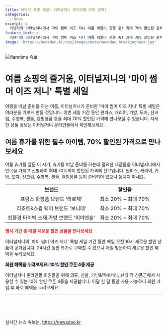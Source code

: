 ```yaml
---
title: 아난티 특별 세일! 이터널저니 온라인몰 마이 썸머!
categories:
  - News
excerpt: >
  아난티의 이터널저니에서 마이 썸머 이즈 저니 여름 세일이 진행 중! 최대 70% 할인된 원피스, 캐리어, 가방, 선크림, 수영복 등 감각적인 상품을 만나보세요. 매일 새로운 특가 상품이 등장하며 회원에게는 10% 할인 쿠폰 4종도 제공된다. 다양한 국내외 브랜드의 특별한 제품을 놓치지 마세요!
feature_text: >
  아난티의 이터널저니에서 마이 썸머 이즈 저니 여름 세일이 진행 중! 최대 70% 할인된 원피스, 캐리어, 가방, 선크림, 수영복 등 감각적인 상품을 만나보세요. 매일 새로운 특가 상품이 등장하며 회원에게는 10% 할인 쿠폰 4종도 제공된다. 다양한 국내외 브랜드의 특별한 제품을 놓치지 마세요!
image: 'https://newsdao.kr/res/images/meta/newsdao_breakingnews.jpg'
---
```


<p><img src="https://newsdao.kr/res/images/meta/newsdao_breakingnews.jpg" alt="flaretime 속보" /></p>

<h1>여름 쇼핑의 즐거움, 이터널저니의 '마이 썸머 이즈 저니' 특별 세일</h1>

<p data-ke-size="size16">여행을 떠날 준비를 하는 여름, 이터널저니가 준비한 '마이 썸머 이즈 저니' 특별 세일은 여러분을 기쁘게 만들 것입니다. 이번 세일 기간 동안 원피스, 캐리어, 가방, 모자, 선크림, 수영복, 샌들, 캠핑용품 등을 최대 70% 할인된 가격에 만나보실 수 있습니다. 자세한 상품 정보는 이터널저니 온라인몰에서 확인해보세요.</p>

<h2 data-ke-size="size26">여름 휴가를 위한 필수 아이템, 70% 할인된 가격으로 만나보세요</h2>

<p data-ke-size="size16">여름 휴가를 앞둔 이 시기, 휴가를 떠날 준비를 하는데 필요한 제품들을 이터널저니에서 안목을 가지고 선별하여 최대 70%까지 할인된 가격에 선보입니다. 원피스, 캐리어, 가방, 모자, 선크림, 수영복, 샌들, 캠핑용품 등이 준비되어 있으니 놓치지 마세요.</p>

<table>
    <tr>
        <td style="text-align: center; height: 17px;"><b>브랜드</b></td>
        <td style="text-align: center; height: 17px;"><b>할인율</b></td>
    </tr>
    <tr>
        <td style="text-align: center; height: 17px;">프랑스 화장품 브랜드 '라로제'</td>
        <td style="text-align: center; height: 17px;">최소 20% ~ 최대 70%</td>
    </tr>
    <tr>
        <td style="text-align: center; height: 17px;">리조트&스윔 웨어 브랜드 '보니데'</td>
        <td style="text-align: center; height: 17px;">최소 20% ~ 최대 70%</td>
    </tr>
    <tr>
        <td style="text-align: center; height: 17px;">친환경 타이벡 소재 가방 브랜드 '미야앤솔'</td>
        <td style="text-align: center; height: 17px;">최소 20% ~ 최대 70%</td>
    </tr>
</table>

<p><b><span style="color: #ee2323;">행사 기간 중 매일 새로운 할인 상품을 만나보세요</span></b></p>

<p data-ke-size="size16">이터널저니의 '마이 썸머 이즈 저니' 특별 세일 기간 동안 매일 오전 10시 새로운 할인 상품이 공개됩니다. 24시간 동안 특가로 구매할 수 있으니 매일 방문하여 새로운 할인 혜택을 누려보세요.</p>

<p><b><span style="background-color: #21538527;">회원 혜택을 누려보세요: 10% 할인 쿠폰 4종 제공</span></b></p>

<p data-ke-size="size16">이터널저니 온라인몰 회원들을 위해 의류, 신발, 가방&액세서리, 뷰티 각 상품군에서 사용할 수 있는 10% 할인 쿠폰 4종을 제공합니다. 이달 한 달 동안 사용 가능하니 회원 가입 후 바로 혜택을 누려보세요.</p>

<hr>

<p data-ke-size="size16">&nbsp;</p>

<p data-ke-size="size16">&nbsp;</p>
실시간 뉴스 속보는, <a href="https://newsdao.kr" rel="dofollow">https://newsdao.kr</a>


